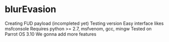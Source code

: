 # blurEvasion
Creating FUD payload (incompleted yet)
Testing version
Easy interface likes msfconsole
Requires python >= 2.7, msfvenom, gcc, mingw
Tested on Parrot OS 3.10
We gonna add more features

